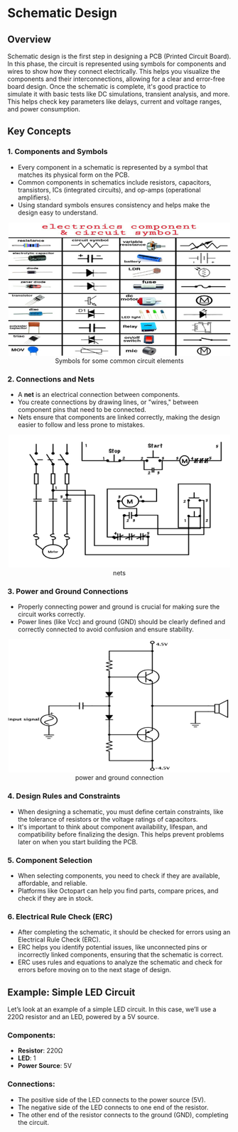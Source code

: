 # Schematic Design

## Overview

Schematic design is the first step in designing a PCB (Printed Circuit Board). In this phase, the circuit is represented using symbols for components and wires to show how they connect electrically. This helps you visualize the components and their interconnections, allowing for a clear and error-free board design. Once the schematic is complete, it's good practice to simulate it with basic tests like DC simulations, transient analysis, and more. This helps check key parameters like delays, current and voltage ranges, and power consumption.

## Key Concepts

### 1. **Components and Symbols**
   - Every component in a schematic is represented by a symbol that matches its physical form on the PCB.
   - Common components in schematics include resistors, capacitors, transistors, ICs (integrated circuits), and op-amps (operational amplifiers).
   - Using standard symbols ensures consistency and helps make the design easy to understand.
<p align="center">
  <img src="images/symbol.jpg" alt="PCB Image" width="500" height="300" />
  <br>
  Symbols for some common circuit elements
</p>

### 2. **Connections and Nets**
   - A **net** is an electrical connection between components.
   - You create connections by drawing lines, or "wires," between component pins that need to be connected.
   - Nets ensure that components are linked correctly, making the design easier to follow and less prone to mistakes.

<p align="center">
  <img src="images/nets.png" alt="PCB Image" width="500" height="300" />
  <br>
  nets
</p>

### 3. **Power and Ground Connections**
   - Properly connecting power and ground is crucial for making sure the circuit works correctly.
   - Power lines (like Vcc) and ground (GND) should be clearly defined and correctly connected to avoid confusion and ensure stability.
<p align="center">
  <img src="images/vcc.png" alt="PCB Image" width="500" height="300" />
  <br>
  power and ground connection
</p>

### 4. **Design Rules and Constraints**
   - When designing a schematic, you must define certain constraints, like the tolerance of resistors or the voltage ratings of capacitors.
   - It's important to think about component availability, lifespan, and compatibility before finalizing the design. This helps prevent problems later on when you start building the PCB.

### 5. **Component Selection**
   - When selecting components, you need to check if they are available, affordable, and reliable.
   - Platforms like Octopart can help you find parts, compare prices, and check if they are in stock.

### 6. **Electrical Rule Check (ERC)**
   - After completing the schematic, it should be checked for errors using an Electrical Rule Check (ERC).
   - ERC helps you identify potential issues, like unconnected pins or incorrectly linked components, ensuring that the schematic is correct.
   - ERC uses rules and equations to analyze the schematic and check for errors before moving on to the next stage of design.

## Example: Simple LED Circuit

Let’s look at an example of a simple LED circuit. In this case, we’ll use a 220Ω resistor and an LED, powered by a 5V source.

### Components:
   - **Resistor**: 220Ω
   - **LED**: 1
   - **Power Source**: 5V

### Connections:
   - The positive side of the LED connects to the power source (5V).
   - The negative side of the LED connects to one end of the resistor.
   - The other end of the resistor connects to the ground (GND), completing the circuit.


